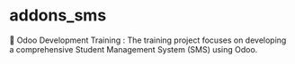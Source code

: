# addons_sms
📙  Odoo Development Training : The training project focuses on developing a comprehensive Student Management System (SMS) using Odoo. 
